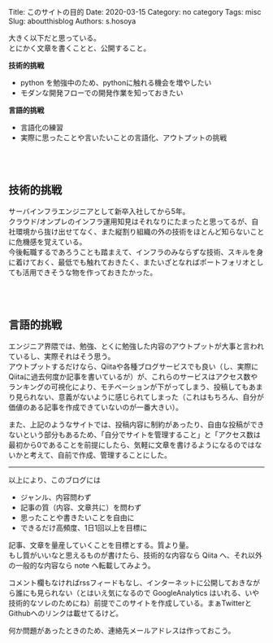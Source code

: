 Title: このサイトの目的
Date: 2020-03-15
Category: no category
Tags: misc
Slug: aboutthisblog
Authors: s.hosoya

大きく以下だと思っている。  
とにかく文章を書くことと、公開すること。  

**技術的挑戦**

* python を勉強中のため、pythonに触れる機会を増やしたい
* モダンな開発フローでの開発作業を知っておきたい

**言語的挑戦**

* 言語化の練習
* 実際に思ったことや言いたいことの言語化、アウトプットの挑戦

<br>
<br>

## 技術的挑戦

サーバインフラエンジニアとして新卒入社してから5年。  
クラウド/オンプレのインフラ運用知見はそれなりにたまったと思ってるが、自社環境から抜け出せてなく、また縦割り組織の外の技術をほとんど知らないことに危機感を覚えている。  
今後転職するであろうことも踏まえて、インフラのみならずな技術、スキルを身に着けておく、最低でも触れておきたく、またいざとなればポートフォリオとしても活用できそうな物を作っておきたかった。

<br>
<br>

## 言語的挑戦

エンジニア界隈では、勉強、とくに勉強した内容のアウトプットが大事と言われているし、実際それはそう思う。  
アウトプットするだけなら、Qiitaや各種ブログサービスでも良い（し、実際にQiitaに過去何度か記事を書いているが）が、これらのサービスはアクセス数やランキングの可視化により、モチベーションが下がってしまう、投稿してもあまり見られない、意義がないように感じられてしまった（これはもちろん、自分が価値のある記事を作成できていないのが一番大きい）。

また、上記のようなサイトでは、投稿内容に制約があったり、自由な投稿ができないという部分もあるため、「自分でサイトを管理すること」と「アクセス数は最初から0であることを前提にしたら、気軽に文章を書けるようになるのではないかと考えて、自前で作成、管理することにした。

---

以上により、このブログには

* ジャンル、内容問わず
* 記事の質（内容、文章共に）を問わず
* 思ったことや書きたいことを自由に
* できるだけ高頻度、1日1回以上を目標に

記事、文章を量産していくことを目標とする。質より量。  
もし質がいいなと思えるものが書けたら、技術的な内容なら Qiita へ、それ以外の一般的な内容なら note へ転載してみよう。

コメント欄もなければrssフィードもなし、インターネットに公開しておきながら誰にも見られない（とはいえ気になるので GoogleAnalytics はいれる、いや技術的なソレのためにね）前提でこのサイトを作成している。まぁTwitterとGithubへのリンクは載せてるけど。

何か問題があったときのため、連絡先メールアドレスは作っておこう。
